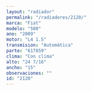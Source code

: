 ```yaml
---
layout: "radiador"
permalink: "/radiadores/2120/"
marca: "Fiat"
modelo: "500"
ano: "2009"
motor: "L4 1.5"
transmision: "Automática"
parte: "617859"
clima: "Con clima"
alto: "24 7/16"
ancho: "15"
observaciones: ""
id: "2120"
---
```


